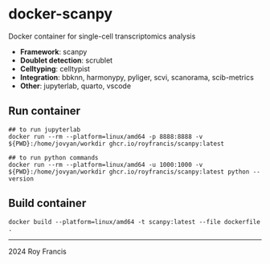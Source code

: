 # docker-scanpy

Docker container for single-cell transcriptomics analysis

- **Framework**: scanpy
- **Doublet detection**: scrublet
- **Celltyping**: celltypist
- **Integration**: bbknn, harmonypy, pyliger, scvi, scanorama, scib-metrics
- **Other**: jupyterlab, quarto, vscode

## Run container

```
## to run jupyterlab
docker run --rm --platform=linux/amd64 -p 8888:8888 -v ${PWD}:/home/jovyan/workdir ghcr.io/royfrancis/scanpy:latest

## to run python commands
docker run --rm --platform=linux/amd64 -u 1000:1000 -v ${PWD}:/home/jovyan/workdir ghcr.io/royfrancis/scanpy:latest python --version
```

## Build container

```
docker build --platform=linux/amd64 -t scanpy:latest --file dockerfile .
```

---

2024 Roy Francis
